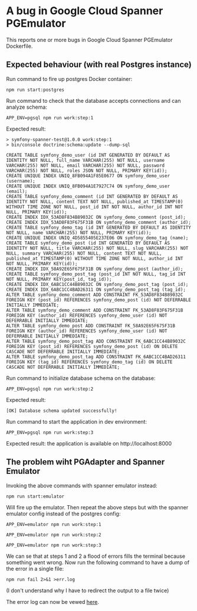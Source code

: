 # A bug in Google Cloud Spanner PGEmulator

This reports one or more bugs in Google Cloud Spanner PGEmulator Dockerfile.

## Expected behaviour (with real Postgres instance)

Run command to fire up postgres Docker container:

`npm run start:postgres`

Run command to check that the database accepts connections and can analyze schema:

`APP_ENV=pgsql npm run work:step:1`

Expected result:

```
> symfony-spanner-test@1.0.0 work:step:1
> bin/console doctrine:schema:update --dump-sql

CREATE TABLE symfony_demo_user (id INT GENERATED BY DEFAULT AS IDENTITY NOT NULL, full_name VARCHAR(255) NOT NULL, username VARCHAR(255) NOT NULL, email VARCHAR(255) NOT NULL, password VARCHAR(255) NOT NULL, roles JSON NOT NULL, PRIMARY KEY(id));
CREATE UNIQUE INDEX UNIQ_8FB094A1F85E0677 ON symfony_demo_user (username);
CREATE UNIQUE INDEX UNIQ_8FB094A1E7927C74 ON symfony_demo_user (email);
CREATE TABLE symfony_demo_comment (id INT GENERATED BY DEFAULT AS IDENTITY NOT NULL, content TEXT NOT NULL, published_at TIMESTAMP(0) WITHOUT TIME ZONE NOT NULL, post_id INT NOT NULL, author_id INT NOT NULL, PRIMARY KEY(id));
CREATE INDEX IDX_53AD8F834B89032C ON symfony_demo_comment (post_id);
CREATE INDEX IDX_53AD8F83F675F31B ON symfony_demo_comment (author_id);
CREATE TABLE symfony_demo_tag (id INT GENERATED BY DEFAULT AS IDENTITY NOT NULL, name VARCHAR(255) NOT NULL, PRIMARY KEY(id));
CREATE UNIQUE INDEX UNIQ_4D5855405E237E06 ON symfony_demo_tag (name);
CREATE TABLE symfony_demo_post (id INT GENERATED BY DEFAULT AS IDENTITY NOT NULL, title VARCHAR(255) NOT NULL, slug VARCHAR(255) NOT NULL, summary VARCHAR(255) NOT NULL, content TEXT NOT NULL, published_at TIMESTAMP(0) WITHOUT TIME ZONE NOT NULL, author_id INT NOT NULL, PRIMARY KEY(id));
CREATE INDEX IDX_58A92E65F675F31B ON symfony_demo_post (author_id);
CREATE TABLE symfony_demo_post_tag (post_id INT NOT NULL, tag_id INT NOT NULL, PRIMARY KEY(post_id, tag_id));
CREATE INDEX IDX_6ABC1CC44B89032C ON symfony_demo_post_tag (post_id);
CREATE INDEX IDX_6ABC1CC4BAD26311 ON symfony_demo_post_tag (tag_id);
ALTER TABLE symfony_demo_comment ADD CONSTRAINT FK_53AD8F834B89032C FOREIGN KEY (post_id) REFERENCES symfony_demo_post (id) NOT DEFERRABLE INITIALLY IMMEDIATE;
ALTER TABLE symfony_demo_comment ADD CONSTRAINT FK_53AD8F83F675F31B FOREIGN KEY (author_id) REFERENCES symfony_demo_user (id) NOT DEFERRABLE INITIALLY IMMEDIATE;
ALTER TABLE symfony_demo_post ADD CONSTRAINT FK_58A92E65F675F31B FOREIGN KEY (author_id) REFERENCES symfony_demo_user (id) NOT DEFERRABLE INITIALLY IMMEDIATE;
ALTER TABLE symfony_demo_post_tag ADD CONSTRAINT FK_6ABC1CC44B89032C FOREIGN KEY (post_id) REFERENCES symfony_demo_post (id) ON DELETE CASCADE NOT DEFERRABLE INITIALLY IMMEDIATE;
ALTER TABLE symfony_demo_post_tag ADD CONSTRAINT FK_6ABC1CC4BAD26311 FOREIGN KEY (tag_id) REFERENCES symfony_demo_tag (id) ON DELETE CASCADE NOT DEFERRABLE INITIALLY IMMEDIATE;
```

Run command to initialize database schema on the database:

`APP_ENV=pgsql npm run work:step:2`

Expected result:

`[OK] Database schema updated successfully!`

Run command to start the application in dev environment:

`APP_ENV=pgsql npm run work:step:3`

Expected result: the application is available on http://localhost:8000

## The problem wiht PGAdapter and Spanner Emulator

Invoking the above commands with spanner emulator instead:

`npm run start:emulator`

Will fire up the emulator. Then repeat the above steps but with the spanner emulator config instead of the postgres config:

`APP_ENV=emulator npm run work:step:1`

`APP_ENV=emulator npm run work:step:2`

`APP_ENV=emulator npm run work:step:3`

We can se that at steps 1 and 2 a flood of errors fills the terminal because something went wrong. Now run the following command to have a dump of the error in a single file:

`npm run fail 2>&1 >err.log`

(I don't understand why I have to redirect the output to a file twice)

The error log can now be vewed [here](err.log).